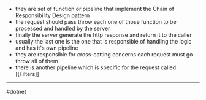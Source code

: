 - they are set of function or pipeline that implement the Chain of Responsibility Design pattern
- the request should pass throw each one of those function to be processed and handled by the server 
- finally the server generate the http response and return it to the caller
- usually the last one is the one that is responsible of handling the logic and has it's own pipeline
- they are responsible for cross-catting concerns each request must go throw all of them 
- there is another pipeline which is specific for the request called 
  [[Filters]]

---
#dotnet